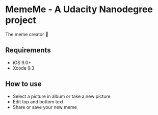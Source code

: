 # MemeMe - A Udacity Nanodegree project
The meme creator 🤪

## Requirements

- iOS 9.0+
- Xcode 9.3

## How to use

- Select a picture in album or take a new picture
- Edit top and bottom text
- Share or save your new meme
